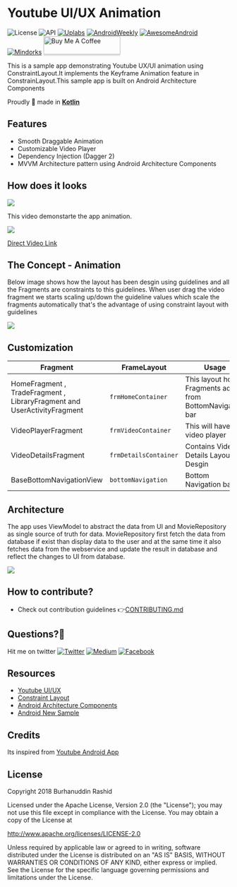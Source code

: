 # Youtube UI/UX Animation
![License](https://img.shields.io/badge/License-Apache%202.0-blue.svg)
![API](https://img.shields.io/badge/API-17%2B-brightgreen.svg)
[![Uplabs](https://img.shields.io/badge/Uplabs-YoutubeUX-orange.svg)](https://www.uplabs.com/posts/youtubeux)
[![AndroidWeekly](https://img.shields.io/badge/Android%20Weekly-%23305-blue.svg)](http://androidweekly.net/issues/issue-305)
[![AwesomeAndroid](https://img.shields.io/badge/Awesome%20Android-%2397-brightgreen.svg)](https://android.libhunt.com/newsletter/97)
[![Mindorks](https://img.shields.io/badge/Mindorks%20Newsletter-%237-red.svg)](https://mindorks.com/newsletter/edition/7)
<a href="https://www.buymeacoffee.com/burhanrashid52" target="_blank"><img src="https://www.buymeacoffee.com/assets/img/custom_images/orange_img.png" alt="Buy Me A Coffee" style="height: 41px !important;width: 174px !important;box-shadow: 0px 3px 2px 0px rgba(190, 190, 190, 0.5) !important;-webkit-box-shadow: 0px 3px 2px 0px rgba(190, 190, 190, 0.5) !important;" ></a>



This is a sample app demonstrating Youtube UX/UI animation using ConstraintLayout.It implements the Keyframe Animation feature in ConstrainLayout.This sample app is built on Android Architecture Components

Proudly :muscle: made in [**Kotlin**](https://kotlinlang.org/)

## Features

  - Smooth Draggable Animation
  - Customizable Video Player
  - Dependency Injection (Dagger 2)
  - MVVM Architecture pattern using Android Architecture Components
  

## How does it looks

![](https://github.com/burhanrashid52/YoutubeUX/blob/master/gifs/youtube_ux_demo.gif)


This video demonstarte the app animation.

[![](https://img.youtube.com/vi/NSqsXxgbtPw/0.jpg)](https://www.youtube.com/watch?v=NSqsXxgbtPw)

[Direct Video Link](https://www.youtube.com/watch?v=NSqsXxgbtPw)
  


## The Concept - Animation

Below image shows how the layout has been desgin using guidelines and all the Fragments are constraints to this guidelines. When user drag the video fragment we starts scaling up/down the guideline values which scale the fragments automatically that's the advantage of using constraint layout with guidelines

![](https://github.com/burhanrashid52/YoutubeAnimation/blob/master/gifs/the_concept.jpg)




## Customization

| Fragment | FrameLayout  | Usage |
| ------------- | ------------- | ------------- |
| HomeFragment , TradeFragment , LibraryFragment and UserActivityFragment | `frmHomeContainer`  | This layout hold Fragments added from BottomNavigation bar
| VideoPlayerFragment | `frmVideoContainer`  | This will have the video player  |
| VideoDetailsFragment | `frmDetailsContainer`  | Contains Video Details Layout Desgin |
| BaseBottomNavigationView | `bottomNavigation`  | Bottom Navigation bar |



## Architecture
The app uses ViewModel to abstract the data from UI and MovieRepository as single source of truth for data. MovieRepository first fetch the data from database if exist than display data to the user and at the same time it also fetches data from the webservice and update the result in database and reflect the changes to UI from database.

![](https://github.com/burhanrashid52/YoutubeAnimation/blob/master/gifs/archtiture.png)


## How to contribute?
* Check out contribution guidelines 👉[CONTRIBUTING.md](https://github.com/burhanrashid52/YoutubeAnimation/blob/master/CONTRIBUTING.md)



## Questions?🤔
Hit me on twitter [![Twitter](https://img.shields.io/badge/Twitter-%40burhanrashid52-blue.svg)](https://twitter.com/burhanrashid52)
[![Medium](https://img.shields.io/badge/Medium-%40burhanrashid52-brightgreen.svg)](https://medium.com/@burhanrashid52)
[![Facebook](https://img.shields.io/badge/Facebook-Burhanuddin%20Rashid-blue.svg)](https://www.facebook.com/Bursid)


## Resources
  - [Youtube UI/UX](https://www.uplabs.com/youtube)
  - [Constraint Layout](https://constraintlayout.com)  
  - [Android Architecture Components](https://developer.android.com/topic/libraries/architecture/index.html)
  - [Android New Sample](https://github.com/AkshayChordiya/android-arch-news-sample)


## Credits
Its inspired from [Youtube Android App](https://play.google.com/store/apps/details?id=com.google.android.youtube&hl=en_IN)


## License
Copyright 2018 Burhanuddin Rashid

Licensed under the Apache License, Version 2.0 (the "License"); you may not use this file except in compliance with the License. You may obtain a copy of the License at

http://www.apache.org/licenses/LICENSE-2.0

Unless required by applicable law or agreed to in writing, software distributed under the License is distributed on an "AS IS" BASIS, WITHOUT WARRANTIES OR CONDITIONS OF ANY KIND, either express or implied. See the License for the specific language governing permissions and limitations under the License.
